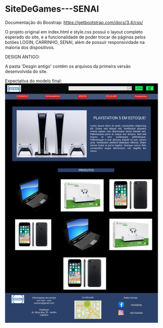 # SiteDeGames---SENAI

Documentação do Boostrap: https://getbootstrap.com/docs/3.4/css/

O projeto original em index.html e style.css possui o layout completo esperado do site, e a funcionalidade de poder trocar de páginas pelos botôes LOGIN, CARRINHO, SENAI, além de possuir responsividade na maioria dos dispositivos.

DESIGN ANTIGO:

A pasta 'Desgin antigo' contém os arquivos da primeira versão desenvolvida do site.

Expectativa do modelo final: <img src="/Expectativa.png">


